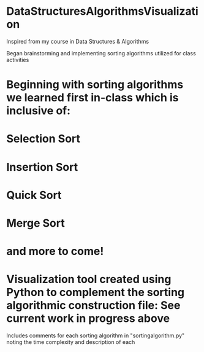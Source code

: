 # DataStructuresAlgorithmsVisualization

Inspired from my course in Data Structures & Algorithms

Began brainstorming and implementing sorting algorithms utilized for class activities

# Beginning with sorting algorithms we learned first in-class which is inclusive of:
#   Selection Sort
#   Insertion Sort
#   Quick Sort
#   Merge Sort
# and more to come!

# Visualization tool created using Python to complement the sorting algorithmic construction file: See current work in progress above 

Includes comments for each sorting algorithm in "sortingalgorithm.py" noting the time complexity and description of each
